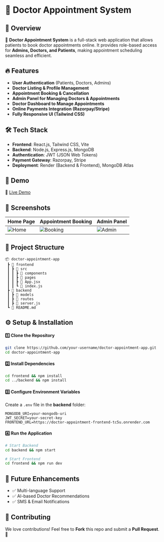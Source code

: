 

# 🏥 Doctor Appointment System

## 🌟 Overview
🚀 **Doctor Appointment System** is a full-stack web application that allows patients to book doctor appointments online. It provides role-based access for **Admins, Doctors, and Patients**, making appointment scheduling seamless and efficient.

## 🔥 Features
- **User Authentication** (Patients, Doctors, Admins)
- **Doctor Listing & Profile Management**
- **Appointment Booking & Cancellation**
- **Admin Panel for Managing Doctors & Appointments**
- **Doctor Dashboard to Manage Appointments**
- **Online Payments Integration (Razorpay/Stripe)**
- **Fully Responsive UI (Tailwind CSS)**

## 🛠 Tech Stack
- **Frontend**: React.js, Tailwind CSS, Vite
- **Backend**: Node.js, Express.js, MongoDB
- **Authentication**: JWT (JSON Web Tokens)
- **Payment Gateway**: Razorpay, Stripe
- **Deployment**: Render (Backend & Frontend), MongoDB Atlas

## 🚀 Demo
🔗 [Live Demo](https://doctor-appointment-frontend-tc5u.onrender.com/)

## 📸 Screenshots
| Home Page | Appointment Booking | Admin Panel |
|-----------|---------------------|-------------|
| ![Home](https://your-image-url.com) | ![Booking](https://your-image-url.com) | ![Admin](https://your-image-url.com) |

## 📂 Project Structure
```
📦 doctor-appointment-app
 ┣ 📂 frontend
 ┃ ┣ 📂 src
 ┃ ┃ ┣ 📂 components
 ┃ ┃ ┣ 📂 pages
 ┃ ┃ ┣ 📜 App.jsx
 ┃ ┃ ┗ 📜 index.js
 ┣ 📂 backend
 ┃ ┣ 📂 models
 ┃ ┣ 📂 routes
 ┃ ┣ 📜 server.js
 ┗ 📜 README.md
```

## ⚙️ Setup & Installation
#### 1️⃣ Clone the Repository
```sh
git clone https://github.com/your-username/doctor-appointment-app.git
cd doctor-appointment-app
```

#### 2️⃣ Install Dependencies
```sh
cd frontend && npm install
cd ../backend && npm install
```

#### 3️⃣ Configure Environment Variables
Create a `.env` file in the **backend** folder:
```env
MONGODB_URI=your-mongodb-uri
JWT_SECRET=your-secret-key
FRONTEND_URL=https://doctor-appointment-frontend-tc5u.onrender.com
```

#### 4️⃣ Run the Application
```sh
# Start Backend
cd backend && npm start

# Start Frontend
cd frontend && npm run dev
```

## 🎯 Future Enhancements
- ✅ Multi-language Support
- ✅ AI-based Doctor Recommendations
- ✅ SMS & Email Notifications

## 🙌 Contributing
We love contributions! Feel free to **Fork** this repo and submit a **Pull Request**. 🚀


